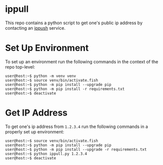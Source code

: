 # ippull

This repo contains a python script to get one's public ip address by contacting an [ippush](https://github.com/shtsoft/ippush) service.

# Set Up Environment

To set up an environment run the following commands in the context of the repo top-level:

```console
user@host:~$ python -m venv venv
user@host:~$ source venv/bin/activate.fish
user@host:~$ python -m pip install --upgrade pip
user@host:~$ python -m pip install -r requirements.txt
user@host:~$ deactivate
```

# Get IP Address

To get one's ip address from `1.2.3.4` run the following commands in a properly set up environment:

```console
user@host:~$ source venv/bin/activate.fish
user@host:~$ python -m pip install --upgrade pip
user@host:~$ python -m pip install --upgrade -r requirements.txt
user@host:~$ python ippull.py 1.2.3.4
user@host:~$ deactivate
```
